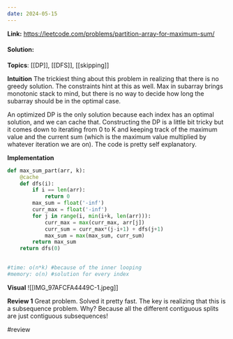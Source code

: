 ```yaml
---
date: 2024-05-15
---
```

**Link:** https://leetcode.com/problems/partition-array-for-maximum-sum/
#### Solution:

**Topics**: [[DP]], [[DFS]], [[skipping]]

**Intuition**
The trickiest thing about this problem in realizing that there is no greedy solution. The constraints hint at this as well. Max in subarray brings monotonic stack to mind, but there is no way to decide how long the subarray should be in the optimal case. 

An optimized DP is the only solution because each index has an optimal solution, and we can cache that. Constructing the DP is a little bit tricky but it comes down to iterating from 0 to K and keeping track of the maximum value and the current sum (which is the maximum value multiplied by whatever iteration we are on). The code is pretty self explanatory. 

**Implementation**
```python
def max_sum_part(arr, k):
	@cache
	def dfs(i):
		if i == len(arr):
			return 0
		max_sum = float('-inf')
		curr_max = float('-inf')
		for j in range(i, min(i+k, len(arr))):
			curr_max = max(curr_max, arr[j])
			curr_sum = curr_max*(j-i+1) + dfs(j+1)
			max_sum = max(max_sum, curr_sum)
		return max_sum
	return dfs(0)
			

#time: o(n*k) #because of the inner looping
#memory: o(n) #solution for every index
```

**Visual** 
![[IMG_97AFCFA4449C-1.jpeg]]

**Review 1**
Great problem. Solved it pretty fast. The key is realizing that this is a subsequence problem. Why? Because all the different contiguous splits are just contiguous subsequences! 

#review 


